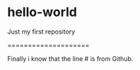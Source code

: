 # hello-world
Just my first repository

====================

Finally i know that the line # is from Github.
